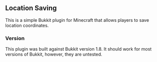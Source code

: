 ## Location Saving
This is a simple Bukkit plugin for Minecraft that allows players to save location coordinates.

### Version
This plugin was built against Bukkit version 1.8.  It should work for most versions of Bukkit, however, they are untested.
